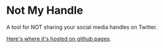 # Not My Handle
A tool for NOT sharing your social media handles on Twitter.

[Here's where it's hosted on github pages](https://notmyhandle.com).
